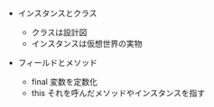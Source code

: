 - インスタンスとクラス
    - クラスは設計図
    - インスタンスは仮想世界の実物

- フィールドとメソッド
    - final 変数を定数化
    - this それを呼んだメソッドやインスタンスを指す